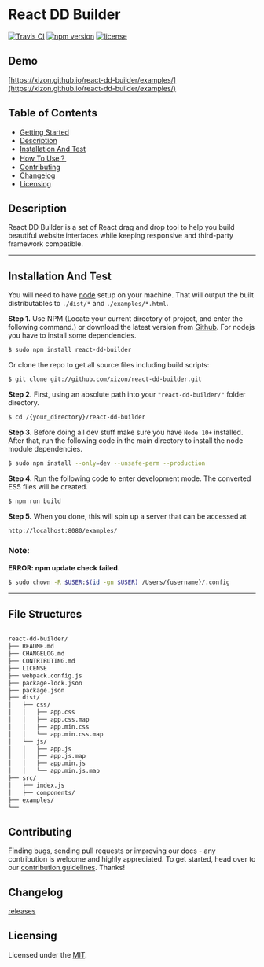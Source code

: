# React DD Builder


[![Travis CI](https://api.travis-ci.org/xizon/react-dd-builder.svg?branch=master)](https://travis-ci.org/xizon/react-dd-builder/)
[![npm version](https://d25lcipzij17d.cloudfront.net/badge.svg?id=js&type=6&v=0.0.7&x2=0)](https://www.npmjs.com/package/react-dd-builder)
[![license](https://img.shields.io/badge/license-MIT-brightgreen.svg)](LICENSE)


## Demo

[https://xizon.github.io/react-dd-builder/examples/](https://xizon.github.io/react-dd-builder/examples/)



## Table of Contents


* [Getting Started](#getting-started)
* [Description](#description)
* [Installation And Test](#installation-and-test)
* [How To Use？](#how-to-use)
* [Contributing](#contributing)
* [Changelog](#changelog)
* [Licensing](#licensing)



## Description

React DD Builder is a set of React drag and drop tool to help you build beautiful website interfaces while keeping responsive and third-party framework compatible.


* * *


## Installation And Test

You will need to have [node](https://nodejs.org/) setup on your machine. That will output the built distributables to `./dist/*` and `./examples/*.html`.


**Step 1.** Use NPM (Locate your current directory of project, and enter the following command.) or download the latest version from [Github](https://github.com/xizon/react-dd-builder). For nodejs you have to install some dependencies.

```sh
$ sudo npm install react-dd-builder
```

Or clone the repo to get all source files including build scripts: 

```sh
$ git clone git://github.com/xizon/react-dd-builder.git
```


**Step 2.** First, using an absolute path into your `"react-dd-builder/"` folder directory.

```sh
$ cd /{your_directory}/react-dd-builder
```


**Step 3.** Before doing all dev stuff make sure you have `Node 10+` installed. After that, run the following code in the main directory to install the node module dependencies.

```sh
$ sudo npm install --only=dev --unsafe-perm --production
```


**Step 4.** Run the following code to enter development mode. The converted ES5 files will be created.

```sh
$ npm run build
```

**Step 5.** When you done, this will spin up a server that can be accessed at

```sh
http://localhost:8080/examples/
```


### Note:
 
**ERROR: npm update check failed.**

```sh
$ sudo chown -R $USER:$(id -gn $USER) /Users/{username}/.config
```



* * *


## File Structures



```sh

react-dd-builder/
├── README.md
├── CHANGELOG.md
├── CONTRIBUTING.md
├── LICENSE
├── webpack.config.js
├── package-lock.json
├── package.json
├── dist/
│   ├── css/
│   │   ├── app.css
│   │   ├── app.css.map
│   │   ├── app.min.css
│   │   └── app.min.css.map
│   └── js/
│   │   ├── app.js
│   │   ├── app.js.map
│   │   ├── app.min.js
│   │   └── app.min.js.map
├── src/
│   ├── index.js
│   ├── components/
├── examples/
└──
```



## Contributing

Finding bugs, sending pull requests or improving our docs - any contribution is welcome and highly appreciated. To get started, head over to our [contribution guidelines](CONTRIBUTING.md). Thanks!


## Changelog

[releases](CHANGELOG.md)



## Licensing

Licensed under the [MIT](https://opensource.org/licenses/MIT).


